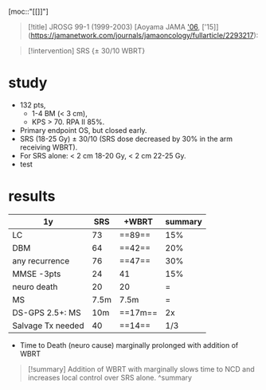 [moc::"[[]]"]
>[!title]
> JROSG 99-1 (1999-2003) [Aoyama JAMA ['06](https://jamanetwork.com/journals/jama/fullarticle/202954), ['15]](https://jamanetwork.com/journals/jamaoncology/fullarticle/2293217):

>[!intervention] 
> SRS {± 30/10 WBRT}

# study
- 132 pts, 
	- 1-4 BM (< 3 cm), 
	- KPS > 70. RPA II 85%. 
- Primary endpoint OS, but closed early.
- SRS (18-25 Gy) ± 30/10 (SRS dose decreased by 30% in the arm receiving WBRT).  
- For SRS alone: < 2 cm 18-20 Gy, < 2 cm 22-25 Gy.
- test

# results
| 1y                | SRS  | +WBRT   | summary |
| ----------------- | ---- | ------- | ------- |
| LC                | 73   | ==89==  | 15%     |
| DBM               | 64   | ==42==  | 20%     |
| any recurrence    | 76   | ==47==  | 30%     |
| MMSE -3pts        | 24   | 41      | 15%     |
| neuro death       | 20   | 20      | =       |
| MS                | 7.5m | 7.5m    | =       |
| DS-GPS 2.5+: MS   | 10m  | ==17m== | 2x      |
| Salvage Tx needed | 40   | ==14==  | 1/3     |

- Time to Death (neuro cause) marginally prolonged with addition of WBRT

>[!summary] 
> Addition of WBRT with marginally slows time to NCD and increases local control over SRS alone.
>^summary
